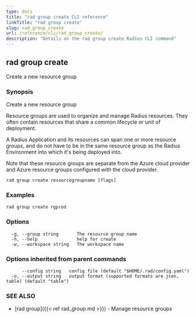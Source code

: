 ```yaml
---
type: docs
title: "rad group create CLI reference"
linkTitle: "rad group create"
slug: rad_group_create
url: /reference/cli/rad_group_create/
description: "Details on the rad group create Radius CLI command"
---
```

## rad group create

Create a new resource group

### Synopsis

Create a new resource group

Resource groups are used to organize and manage Radius resources. They often contain resources that share a common lifecycle or unit of deployment.

A Radius Application and its resources can span one or more resource groups, and do not have to be in the same resource group as the Radius Environment into which it's being deployed into.

Note that these resource groups are separate from the Azure cloud provider and Azure resource groups configured with the cloud provider.

```
rad group create resourcegroupname [flags]
```

### Examples

```
rad group create rgprod
```

### Options

```
  -g, --group string       The resource group name
  -h, --help               help for create
  -w, --workspace string   The workspace name
```

### Options inherited from parent commands

```
      --config string   config file (default "$HOME/.rad/config.yaml")
  -o, --output string   output format (supported formats are json, table) (default "table")
```

### SEE ALSO

* [rad group]({{< ref rad_group.md >}}) - Manage resource groups
